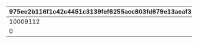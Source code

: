 |975ee2b116f1c42c4451c3139fef6255acc803fd679e13aeaf32dd5cae362ea3|4031acb37b6d25c36a3d07dd4d61de8429dce391cb9da1152ae4482a173766c3|84a809ccf1069fe2f691874be79edb67157c348a4aaeff85894693f003d03b8b|1f9ef3e8a1602a54038fe74e6938c600264e1ff41c481eb355d0885e7124fe15|9ac9317f66f2475b6c60327b3b4622e29a5dacf9a5c2f6808d945484e360c88e|1a80d296ab1738de40242392a6a955ad79f47545f1e41904aab1d7552df348da|
| --- | --- | --- | --- | --- | --- |
|10009112|0|10009106|0|0|10009101|
|0|0|10010110|0|0|10010101|